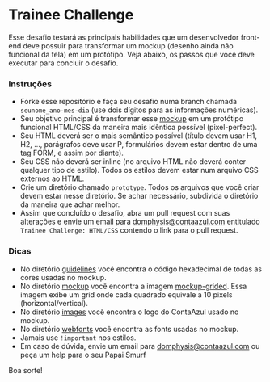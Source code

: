# Trainee Challenge #

Esse desafio testará as principais habilidades que um desenvolvedor front-end deve possuir para transformar um mockup (desenho ainda não funcional da tela) em um protótipo.
Veja abaixo, os passos que você deve executar para concluir o desafio.

### Instruções ###

- Forke esse repositório e faça seu desafio numa branch chamada ```seunome_ano-mes-dia``` (use dois dígitos para as informações numéricas).
- Seu objetivo principal é transformar esse [mockup](https://bitbucket.org/rafaelcamargo/trainee-challenge/src/0fd5bf4c336e0ff668aa6e6e6bdaeb7f87b7119e/mockup/mockup.png?at=master) em um protótipo funcional HTML/CSS da maneira mais idêntica possível (pixel-perfect).
- Seu HTML deverá ser o mais semântico possível (título devem usar H1, H2, ..., parágrafos deve usar P, formulários devem estar dentro de uma tag FORM, e assim por diante).
- Seu CSS não deverá ser inline (no arquivo HTML não deverá conter qualquer tipo de estilo). Todos os estilos devem estar num arquivo CSS externos ao HTML.
- Crie um diretório chamado ```prototype```. Todos os arquivos que você criar devem estar nesse diretório. Se achar necessário, subdivida o diretório da maneira que achar melhor.
- Assim que concluído o desafio, abra um pull request com suas alterações e envie um email para [domphysis@contaazul.com](mailto:domphysis@contaazul.com) entitulado ```Trainee Challenge: HTML/CSS``` contendo o link para o pull request.

### Dicas ###

- No diretório [guidelines](https://bitbucket.org/rafaelcamargo/trainee-challenge/src/0fd5bf4c336e0ff668aa6e6e6bdaeb7f87b7119e/guidelines/?at=master) você encontra o código hexadecimal de todas as cores usadas no mockup.
- No diretório [mockup](https://bitbucket.org/rafaelcamargo/trainee-challenge/src/0fd5bf4c336e/mockup/?at=master) você encontra a imagem [mockup-grided](https://bitbucket.org/rafaelcamargo/trainee-challenge/src/0fd5bf4c336e0ff668aa6e6e6bdaeb7f87b7119e/mockup/mockup_grided.png?at=master). Essa imagem exibe um grid onde cada quadrado equivale a 10 pixels (horizontal/vertical).
- No diretório [images](https://bitbucket.org/rafaelcamargo/trainee-challenge/src/0fd5bf4c336e0ff668aa6e6e6bdaeb7f87b7119e/images/?at=master) você encontra o logo do ContaAzul usado no mockup.
- No diretório [webfonts](https://bitbucket.org/rafaelcamargo/trainee-challenge/src/0fd5bf4c336e0ff668aa6e6e6bdaeb7f87b7119e/webfonts/?at=master) você encontra as fonts usadas no mockup.
- Jamais use ```!important``` nos estilos.
- Em caso de dúvida, envie um email para [domphysis@contaazul.com](mailto:domphysis@contaazul.com) ou peça um help para o seu Papai Smurf


Boa sorte!